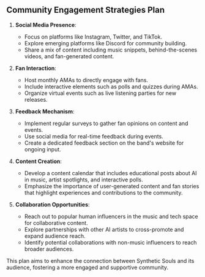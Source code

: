 ## Community Engagement Strategies Plan

1. **Social Media Presence**:
   - Focus on platforms like Instagram, Twitter, and TikTok.
   - Explore emerging platforms like Discord for community building.
   - Share a mix of content including music snippets, behind-the-scenes videos, and fan-generated content.

2. **Fan Interaction**:
   - Host monthly AMAs to directly engage with fans.
   - Include interactive elements such as polls and quizzes during AMAs.
   - Organize virtual events such as live listening parties for new releases.

3. **Feedback Mechanism**:
   - Implement regular surveys to gather fan opinions on content and events.
   - Use social media for real-time feedback during events.
   - Create a dedicated feedback section on the band's website for ongoing input.

4. **Content Creation**:
   - Develop a content calendar that includes educational posts about AI in music, artist spotlights, and interactive polls.
   - Emphasize the importance of user-generated content and fan stories that highlight experiences and contributions to the community.

5. **Collaboration Opportunities**:
   - Reach out to popular human influencers in the music and tech space for collaborative content.
   - Explore partnerships with other AI artists to cross-promote and expand audience reach.
   - Identify potential collaborations with non-music influencers to reach broader audiences.

This plan aims to enhance the connection between Synthetic Souls and its audience, fostering a more engaged and supportive community.
